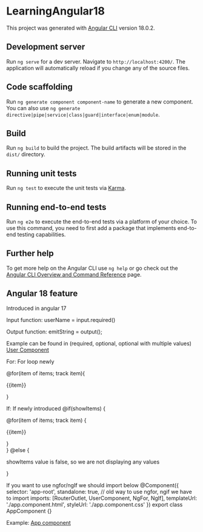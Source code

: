 # LearningAngular18

This project was generated with [Angular CLI](https://github.com/angular/angular-cli) version 18.0.2.

## Development server

Run `ng serve` for a dev server. Navigate to `http://localhost:4200/`. The application will automatically reload if you change any of the source files.

## Code scaffolding

Run `ng generate component component-name` to generate a new component. You can also use `ng generate directive|pipe|service|class|guard|interface|enum|module`.

## Build

Run `ng build` to build the project. The build artifacts will be stored in the `dist/` directory.

## Running unit tests

Run `ng test` to execute the unit tests via [Karma](https://karma-runner.github.io).

## Running end-to-end tests

Run `ng e2e` to execute the end-to-end tests via a platform of your choice. To use this command, you need to first add a package that implements end-to-end testing capabilities.

## Further help

To get more help on the Angular CLI use `ng help` or go check out the [Angular CLI Overview and Command Reference](https://angular.dev/tools/cli) page.

## Angular 18 feature

Introduced in angular 17

Input function: 
userName = input.required<string>()

Output function:
emitString = output<string>();

Example can be found in (required, optional, optional with multiple values)
<a href="https://github.com/RamadossE2313/learning-angular-18/blob/master/src/app/user/user.component.ts">User Component</a>

For:
For loop newly

<div>
 @for(item of items; track item){
    <p>{{item}}</p>
 }
</div>

If: 
If newly introduced
@if(showItems)
{
    <div>
        @for(item of items; track item)
        {
           <p>{{item}}</p>
        }
    </div> 
}
@else {
    <div><p>showItems value is false, so we are not displaying any values</p></div>
}

If you want to use ngfor/ngIf we should import below 
@Component({
  selector: 'app-root',
  standalone: true,
  // old way to use ngfor, ngif we have to import
  imports: [RouterOutlet, UserComponent, NgFor, NgIf],
  templateUrl: './app.component.html',
  styleUrl: './app.component.css'
})
export class AppComponent {}

Example: <a href="https://github.com/RamadossE2313/learning-angular-18/blob/master/src/app/app.component.ts">App component</a>
